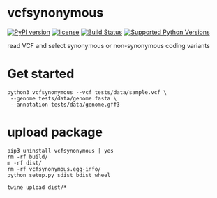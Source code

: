 # vcfsynonymous

[![PyPI version](https://badge.fury.io/py/vcfsynonymous.svg)](https://badge.fury.io/py/vcfsynonymous)
[![license](https://img.shields.io/pypi/l/vcfsynonymous.svg)](https://pypi.org/project/vcfsynonymous/)
[![Build Status](https://travis-ci.com/Grelot/vcfsynonymous.svg?branch=main)](https://travis-ci.com/Grelot/vcfsynonymous)
[![Supported Python Versions](https://img.shields.io/pypi/pyversions/vcfsynonymous.svg)](https://pypi.python.org/pypi/vcfsynonymous)



read VCF and select synonymous or non-synonymous coding variants



# Get started

```
python3 vcfsynonymous --vcf tests/data/sample.vcf \
 --genome tests/data/genome.fasta \
 --annotation tests/data/genome.gff3
```




# upload package

```
pip3 uninstall vcfsynonymous | yes
rm -rf build/
m -rf dist/
rm -rf vcfsynonymous.egg-info/
python setup.py sdist bdist_wheel

twine upload dist/*
```